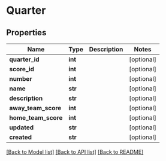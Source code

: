 # Quarter

## Properties
Name | Type | Description | Notes
------------ | ------------- | ------------- | -------------
**quarter_id** | **int** |  | [optional] 
**score_id** | **int** |  | [optional] 
**number** | **int** |  | [optional] 
**name** | **str** |  | [optional] 
**description** | **str** |  | [optional] 
**away_team_score** | **int** |  | [optional] 
**home_team_score** | **int** |  | [optional] 
**updated** | **str** |  | [optional] 
**created** | **str** |  | [optional] 

[[Back to Model list]](../README.md#documentation-for-models) [[Back to API list]](../README.md#documentation-for-api-endpoints) [[Back to README]](../README.md)


